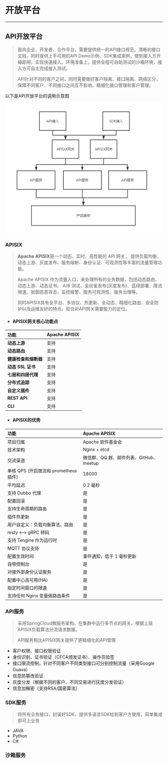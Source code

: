 # 开放平台

---

## API开放平台

> 面向企业、开发者、合作平台，需要提供统一的API接口规范，清晰的接口文档，同时提供上手可用的API Demo示例、SDK集成案例，做到接入方开箱即用，实现快速接入。环境准备上，提供全程可自助测试的沙箱环境，接入方可自主完成接入测试。
>
> API针对不同的客户之间，同时需要做好客户隔离、接口隔离、网络区分，保障不同客户、不同接口之间互不影响，精细化接口管理和客户管理。

以下是API开放平台的调用示意图

![](/assets/API调用示例.png)

### APISIX

> **Apache APISIX**是一个动态、实时、高性能的 API 网关， 提供负载均衡、动态上游、灰度发布、服务熔断、身份认证、可观测性等丰富的流量管理功能。
>
> Apache APISIX 作为流量入口，来处理所有的业务数据，包括动态路由、动态上游、动态证书、 A/B 测试、金丝雀发布\(灰度发布\)、蓝绿部署、限流限速、抵御恶意攻击、监控报警、服务可观测性、服务治理等。
>
> 同时APISIX具有全平台、多协议、热更新、全动态、精细化路由、安全防护以及运维友好的特点。契合对API网关需要能力的定位。

* #### APISIX网关核心功能点

| **功能** | **Apache APISIX** |
| :--- | :--- |
| **动态上游** | 支持 |
| **动态路由** | 支持 |
| **健康检查和熔断器** | 支持 |
| **动态 SSL 证书** | 支持 |
| **七层和四层代理** | 支持 |
| **分布式追踪** | 支持 |
| **自定义插件** | 支持 |
| **REST API** | 支持 |
| **CLI** | 支持 |

* #### **APISIX的优势**

| **功能** | **Apache APISIX** |
| :--- | :--- |
| 项目归属 | Apache 软件基金会 |
| 技术架构 | Nginx + etcd |
| 交流渠道 | 微信群、QQ 群、邮件列表、GitHub、meetup |
| 单核 QPS \(开启限流和 prometheus 插件\) | 18000 |
| 平均延迟 | 0.2 毫秒 |
| 支持 Dubbo 代理 | 是 |
| 配置回滚 | 是 |
| 支持生命周期的路由 | 是 |
| 插件热更新 | 是 |
| 用户自定义：负载均衡算法、路由 | 是 |
| resty &lt;--&gt; gRPC 转码 | 是 |
| 支持 Tengine 作为运行时 | 是 |
| MQTT 协议支持 | 是 |
| 配置生效时间 | 事件通知，低于 1 毫秒更新 |
| 自带控制台 | 是 |
| 对接外部身份认证服务 | 是 |
| 配置中心高可用\(HA\) | 是 |
| 指定时间窗口的限速 | 是 |
| 支持任何 Nginx 变量做路由条件 | 是 |

### API服务

> 采用SpringCloud微服务架构，在集群中运行多节点的网关，根据上层APISIX负载算法分流请求数据。
>
> API服务相比APISIX网关提供了更精细化的API管理

* 客户权限、接口权限验证
* 身份识别、证书验证（CFCA颁发证书）、操作员验签
* 接口限流控制，针对不同客户不同类型接口可分别控制流量（采用Google Guava）
* 信息防篡改验证
* 灰度分发（根据不同的客户、不同交易进行灰度分发验证）
* 信息加解密（支持RSA/国密算法）

### SDK服务

> 将所有业务接口，封装好SDK，提供多语言SDK给到客户方使用，简单集成即可上业务

* JAVA
* Python
* C\#

### 沙箱服务

>



